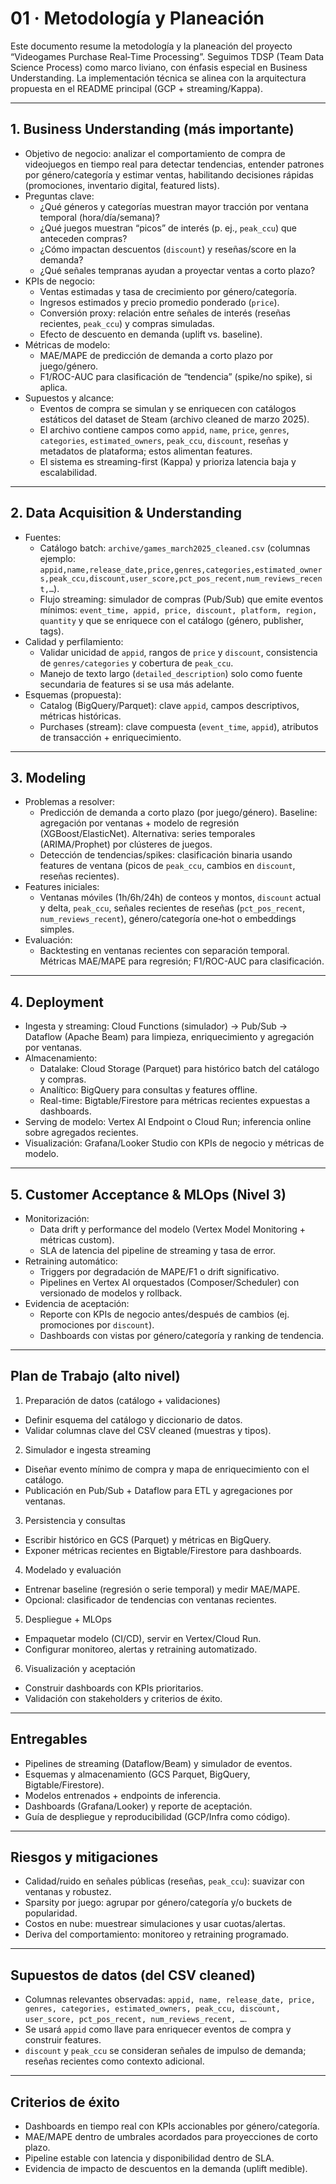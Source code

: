# 01 · Metodología y Planeación

Este documento resume la metodología y la planeación del proyecto “Videogames Purchase Real‑Time Processing”. Seguimos TDSP (Team Data Science Process) como marco liviano, con énfasis especial en Business Understanding. La implementación técnica se alinea con la arquitectura propuesta en el README principal (GCP + streaming/Kappa).

---

## 1. Business Understanding (más importante)

- Objetivo de negocio: analizar el comportamiento de compra de videojuegos en tiempo real para detectar tendencias, entender patrones por género/categoría y estimar ventas, habilitando decisiones rápidas (promociones, inventario digital, featured lists).
- Preguntas clave:
  - ¿Qué géneros y categorías muestran mayor tracción por ventana temporal (hora/día/semana)?
  - ¿Qué juegos muestran “picos” de interés (p. ej., `peak_ccu`) que anteceden compras?
  - ¿Cómo impactan descuentos (`discount`) y reseñas/score en la demanda?
  - ¿Qué señales tempranas ayudan a proyectar ventas a corto plazo?
- KPIs de negocio:
  - Ventas estimadas y tasa de crecimiento por género/categoría.
  - Ingresos estimados y precio promedio ponderado (`price`).
  - Conversión proxy: relación entre señales de interés (reseñas recientes, `peak_ccu`) y compras simuladas.
  - Efecto de descuento en demanda (uplift vs. baseline).
- Métricas de modelo:
  - MAE/MAPE de predicción de demanda a corto plazo por juego/género.
  - F1/ROC-AUC para clasificación de “tendencia” (spike/no spike), si aplica.
- Supuestos y alcance:
  - Eventos de compra se simulan y se enriquecen con catálogos estáticos del dataset de Steam (archivo cleaned de marzo 2025).
  - El archivo contiene campos como `appid`, `name`, `price`, `genres`, `categories`, `estimated_owners`, `peak_ccu`, `discount`, reseñas y metadatos de plataforma; estos alimentan features.
  - El sistema es streaming-first (Kappa) y prioriza latencia baja y escalabilidad.

---

## 2. Data Acquisition & Understanding

- Fuentes:
  - Catálogo batch: `archive/games_march2025_cleaned.csv` (columnas ejemplo: `appid,name,release_date,price,genres,categories,estimated_owners,peak_ccu,discount,user_score,pct_pos_recent,num_reviews_recent,…`).
  - Flujo streaming: simulador de compras (Pub/Sub) que emite eventos mínimos: `event_time, appid, price, discount, platform, region, quantity` y que se enriquece con el catálogo (género, publisher, tags).
- Calidad y perfilamiento:
  - Validar unicidad de `appid`, rangos de `price` y `discount`, consistencia de `genres/categories` y cobertura de `peak_ccu`.
  - Manejo de texto largo (`detailed_description`) solo como fuente secundaria de features si se usa más adelante.
- Esquemas (propuesta):
  - Catalog (BigQuery/Parquet): clave `appid`, campos descriptivos, métricas históricas.
  - Purchases (stream): clave compuesta (`event_time`, `appid`), atributos de transacción + enriquecimiento.

---

## 3. Modeling

- Problemas a resolver:
  - Predicción de demanda a corto plazo (por juego/género). Baseline: agregación por ventanas + modelo de regresión (XGBoost/ElasticNet). Alternativa: series temporales (ARIMA/Prophet) por clústeres de juegos.
  - Detección de tendencias/spikes: clasificación binaria usando features de ventana (picos de `peak_ccu`, cambios en `discount`, reseñas recientes).
- Features iniciales:
  - Ventanas móviles (1h/6h/24h) de conteos y montos, `discount` actual y delta, `peak_ccu`, señales recientes de reseñas (`pct_pos_recent`, `num_reviews_recent`), género/categoría one‑hot o embeddings simples.
- Evaluación:
  - Backtesting en ventanas recientes con separación temporal. Métricas MAE/MAPE para regresión; F1/ROC-AUC para clasificación.

---

## 4. Deployment

- Ingesta y streaming: Cloud Functions (simulador) -> Pub/Sub -> Dataflow (Apache Beam) para limpieza, enriquecimiento y agregación por ventanas.
- Almacenamiento:
  - Datalake: Cloud Storage (Parquet) para histórico batch del catálogo y compras.
  - Analítico: BigQuery para consultas y features offline.
  - Real-time: Bigtable/Firestore para métricas recientes expuestas a dashboards.
- Serving de modelo: Vertex AI Endpoint o Cloud Run; inferencia online sobre agregados recientes.
- Visualización: Grafana/Looker Studio con KPIs de negocio y métricas de modelo.

---

## 5. Customer Acceptance & MLOps (Nivel 3)

- Monitorización:
  - Data drift y performance del modelo (Vertex Model Monitoring + métricas custom).
  - SLA de latencia del pipeline de streaming y tasa de error.
- Retraining automático:
  - Triggers por degradación de MAPE/F1 o drift significativo.
  - Pipelines en Vertex AI orquestados (Composer/Scheduler) con versionado de modelos y rollback.
- Evidencia de aceptación:
  - Reporte con KPIs de negocio antes/después de cambios (ej. promociones por `discount`).
  - Dashboards con vistas por género/categoría y ranking de tendencia.

---

## Plan de Trabajo (alto nivel)

1) Preparación de datos (catálogo + validaciones)
- Definir esquema del catálogo y diccionario de datos.
- Validar columnas clave del CSV cleaned (muestras y tipos).

2) Simulador e ingesta streaming
- Diseñar evento mínimo de compra y mapa de enriquecimiento con el catálogo.
- Publicación en Pub/Sub + Dataflow para ETL y agregaciones por ventanas.

3) Persistencia y consultas
- Escribir histórico en GCS (Parquet) y métricas en BigQuery.
- Exponer métricas recientes en Bigtable/Firestore para dashboards.

4) Modelado y evaluación
- Entrenar baseline (regresión o serie temporal) y medir MAE/MAPE.
- Opcional: clasificador de tendencias con ventanas recientes.

5) Despliegue + MLOps
- Empaquetar modelo (CI/CD), servir en Vertex/Cloud Run.
- Configurar monitoreo, alertas y retraining automatizado.

6) Visualización y aceptación
- Construir dashboards con KPIs prioritarios.
- Validación con stakeholders y criterios de éxito.

---

## Entregables

- Pipelines de streaming (Dataflow/Beam) y simulador de eventos.
- Esquemas y almacenamiento (GCS Parquet, BigQuery, Bigtable/Firestore).
- Modelos entrenados + endpoints de inferencia.
- Dashboards (Grafana/Looker) y reporte de aceptación.
- Guía de despliegue y reproducibilidad (GCP/Infra como código).

---

## Riesgos y mitigaciones

- Calidad/ruido en señales públicas (reseñas, `peak_ccu`): suavizar con ventanas y robustez.
- Sparsity por juego: agrupar por género/categoría y/o buckets de popularidad.
- Costos en nube: muestrear simulaciones y usar cuotas/alertas.
- Deriva del comportamiento: monitoreo y retraining programado.

---

## Supuestos de datos (del CSV cleaned)

- Columnas relevantes observadas: `appid, name, release_date, price, genres, categories, estimated_owners, peak_ccu, discount, user_score, pct_pos_recent, num_reviews_recent, …`.
- Se usará `appid` como llave para enriquecer eventos de compra y construir features.
- `discount` y `peak_ccu` se consideran señales de impulso de demanda; reseñas recientes como contexto adicional.

---

## Criterios de éxito

- Dashboards en tiempo real con KPIs accionables por género/categoría.
- MAE/MAPE dentro de umbrales acordados para proyecciones de corto plazo.
- Pipeline estable con latencia y disponibilidad dentro de SLA.
- Evidencia de impacto de descuentos en la demanda (uplift medible).

